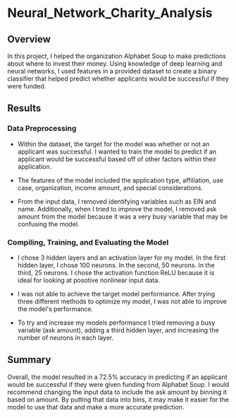 # Neural_Network_Charity_Analysis

## Overview
In this project, I helped the organization Alphabet Soup to make predictions about where to invest their money. Using knowledge of deep learning and neural networks, I used features in a provided dataset to create a binary classifier that helped predict whether applicants would be successful if they were funded. 

## Results

### Data Preprocessing
- Within the dataset, the target for the model was whether or not an applicant was successful. I wanted to train the model to predict if an applicant would be successful based off of other factors within their application.

- The features of the model included the application type, affiliation, use case, organization, income amount, and special considerations. 

- From the input data, I removed identifying variables such as EIN and name. Additionally, when I tried to improve the model, I removed ask amount from the model because it was a very busy variable that may be confusing the model. 

### Compiling, Training, and Evaluating the Model

- I chose 3 hidden layers and an activation layer for my model. In the first hidden layer, I chose 100 neurons. In the second, 50 neurons. In the third, 25 neurons. I chose the activation function ReLU because it is ideal for looking at posotive nonlinear input data. 

- I was not able to achieve the target model performance. After trying three different methods to optimize my model, I was not able to improve the model's performance.

- To try and increase my models performance I tried removing a busy variable (ask amount), adding a third hidden layer, and increasing the number of neurons in each layer. 

## Summary
Overall, the model resulted in a 72.5% accuracy in predicting if an applicant would be successful if they were given funding from Alphabet Soup. I would recommend changing the input data to include the ask amount by binning it based on amount. By putting that data into bins, it may make it easier for the model to use that data and make a more accurate prediction.




